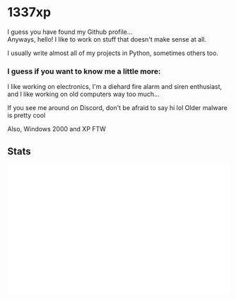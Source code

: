 # 1337xp
I guess you have found my Github profile...   
Anyways, hello! I like to work on stuff that doesn't make sense at all.   
   
I usually write almost all of my projects in Python, sometimes others too.

### I guess if you want to know me a little more:
I like working on electronics, I'm a diehard fire alarm and siren enthusiast, and I like working on old computers way too much...   

If you see me around on Discord, don't be afraid to say hi lol
Older malware is pretty cool

Also, Windows 2000 and XP FTW


## Stats
![languages](https://raw.githubusercontent.com/1337xp/template1/609fdf642c983679707148391ed033b1740f477c/generated/languages.svg)


<!--
**1337xp/1337xp** is a ✨ _special_ ✨ repository because its `README.md` (this file) appears on your GitHub profile.


-->
